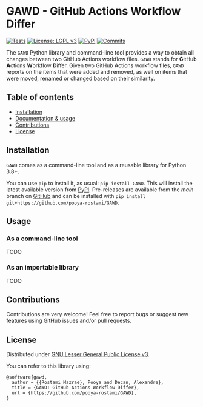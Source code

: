 # GAWD - GitHub Actions Workflow Differ

[![Tests](https://github.com/pooya-rostami/GAWD/actions/workflows/test.yaml/badge.svg?branch=main)](https://github.compooya-rostami/GAWD/actions/workflows/test.yaml)
[![License: LGPL v3](https://img.shields.io/badge/License-LGPL_v3-blue.svg)](https://www.gnu.org/licenses/lgpl-3.0)
[![PyPI](https://badgen.net/pypi/v/gawd)](https://pypi.org/project/gawd)
[![Commits](https://badgen.net/github/last-commit/pooya-rostami/GAWD)](https://github.com/pooya-rostami/GAWD/commits/)

The `GAWD` Python library and command-line tool provides a way to obtain all changes between two GitHub Actions workflow files. `GAWD` stands for **G**itHub **A**ctions **W**orkflow **D**iffer. 
Given two GitHub Actions workflow files, `GAWD` reports on the items that were added and removed, as well on items that were moved, renamed or changed based on their similarity. 

## Table of contents

  * [Installation](#installation)
  * [Documentation & usage](#documentation--usage)
  * [Contributions](#contributions)
  * [License](#license)


## Installation

`GAWD` comes as a command-line tool and as a reusable library for Python 3.8+. 

You can use `pip` to install it, as usual: `pip install GAWD`. This will install the latest available version from [PyPI](https://pypi.org/project/gawd).
Pre-releases are available from the *main* branch on [GitHub](https://github.com/pooya-rostami/GAWD)
and can be installed with `pip install git+https://github.com/pooya-rostami/GAWD`.


## Usage

### As a command-line tool

TODO

### As an importable library

TODO


## Contributions

Contributions are very welcome!
Feel free to report bugs or suggest new features using GitHub issues and/or pull requests.

## License

Distributed under [GNU Lesser General Public License v3](https://github.com/pooya-rostami/GAWD/blob/main/LICENSE.txt).

You can refer to this library using:

```
@software{gawd,
  author = {{Rostami Mazrae}, Pooya and Decan, Alexandre},
  title = {GAWD: GitHub Actions Workflow Differ},
  url = {https://github.com/pooya-rostami/GAWD},
}
```
